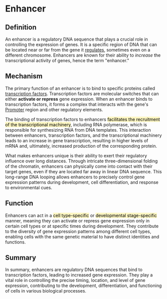 # Enhancer

## Definition

An enhancer is a regulatory DNA sequence that plays a crucial role in controlling the expression of genes. It is a specific region of DNA that can be located near or far from the gene it [regulates](Transcription%20Regulation.md), sometimes even on a different chromosome. Enhancers are known for their ability to _increase_ the transcriptional activity of genes, hence the term "enhancer."

## Mechanism

The primary function of an enhancer is to bind to specific proteins called [transcription factors](Transcription%20Factor.md). Transcription factors are molecular switches that can either **activate or repress** gene expression. When an enhancer binds to transcription factors, it forms a complex that interacts with the gene's [Promoter](Promoter.md) region and other regulatory elements.

The binding of transcription factors to enhancers <mark style="background: #FFF3A3A6;">facilitates the recruitment of the transcriptional machinery</mark>, including RNA polymerase, which is responsible for synthesizing RNA from DNA templates. This interaction between enhancers, transcription factors, and the transcriptional machinery leads to an increase in gene transcription, resulting in higher levels of mRNA and, ultimately, increased production of the corresponding protein.

What makes enhancers unique is their ability to exert their regulatory influence over long distances. Through intricate three-dimensional folding of the chromatin, enhancers can physically come into contact with their target genes, even if they are located far away in linear DNA sequence. This long-range DNA looping allows enhancers to precisely control gene expression patterns during development, cell differentiation, and response to environmental cues.

## Function

Enhancers can act in a <mark style="background: #FFF3A3A6;">cell type-specific</mark> or <mark style="background: #FFF3A3A6;">developmental stage-specific</mark> manner, meaning they can activate or repress gene expression only in certain cell types or at specific times during development. They contribute to the diversity of gene expression patterns among different cell types, enabling cells with the same genetic material to have distinct identities and functions.

## Summary

In summary, enhancers are regulatory DNA sequences that bind to transcription factors, leading to increased gene expression. They play a vital role in controlling the precise timing, location, and level of gene expression, contributing to the development, differentiation, and functioning of cells in various biological processes.